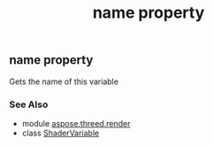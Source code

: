 ﻿---
title: name property
second_title: Aspose.3D for Python via .NET API References
description: 
type: docs
weight: 30
url: /python-net/aspose.threed.render/shadervariable/name/
is_root: false
---

## name property


Gets the name of this variable

### See Also
* module [aspose.threed.render](../../)
* class [ShaderVariable](/3d/python-net/aspose.threed.render/shadervariable)
